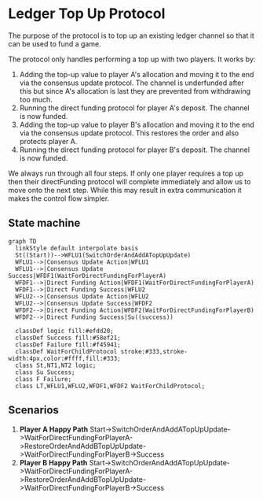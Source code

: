 # Ledger Top Up Protocol

The purpose of the protocol is to top up an existing ledger channel so that it can be used to fund a game.

The protocol only handles performing a top up with two players. It works by:

1. Adding the top-up value to player A's allocation and moving it to the end via the consensus update protocol. The channel is underfunded after this but since A's allocation is last they are prevented from withdrawing too much.
2. Running the direct funding protocol for player A's deposit. The channel is now funded.
3. Adding the top-up value to player B's allocation and moving it to the end via the consensus update protocol. This restores the order and also protects player A.
4. Running the direct funding protocol for player B's deposit. The channel is now funded.

We always run through all four steps. If only one player requires a top up then their directFunding protocol will complete immediately and allow us to move onto the next step.
While this may result in extra communication it makes the control flow simpler.

## State machine

```mermaid
graph TD
  linkStyle default interpolate basis
  St((Start))-->WFLU1(SwitchOrderAndAddATopUpUpdate)
  WFLU1-->|Consensus Update Action|WFLU1
  WFLU1-->|Consensus Update Success|WFDF1(WaitForDirectFundingForPlayerA)
  WFDF1-->|Direct Funding Action|WFDF1(WaitForDirectFundingForPlayerA)
  WFDF1-->|Direct Funding Success|WFLU2
  WFLU2-->|Consensus Update Action|WFLU2
  WFLU2-->|Consensus Update Success|WFDF2
  WFDF2-->|Direct Funding Action|WFDF2(WaitForDirectFundingForPlayerB)
  WFDF2-->|Direct Funding Success|Su((success))

  classDef logic fill:#efdd20;
  classDef Success fill:#58ef21;
  classDef Failure fill:#f45941;
  classDef WaitForChildProtocol stroke:#333,stroke-width:4px,color:#ffff,fill:#333;
  class St,NT1,NT2 logic;
  class Su Success;
  class F Failure;
  class LT,WFLU1,WFLU2,WFDF1,WFDF2 WaitForChildProtocol;
```

## Scenarios

1. **Player A Happy Path** Start->SwitchOrderAndAddATopUpUpdate->WaitForDirectFundingForPlayerA->RestoreOrderAndAddBTopUpUpdate->WaitForDirectFundingForPlayerB->Success
2. **Player B Happy Path** Start->SwitchOrderAndAddATopUpUpdate->WaitForDirectFundingForPlayerA->RestoreOrderAndAddBTopUpUpdate->WaitForDirectFundingForPlayerB->Success
